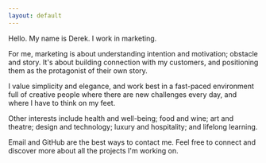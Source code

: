 ```yaml
---
layout: default
---
```


Hello. My name is Derek. I work in marketing.

For me, marketing is about understanding intention and motivation; obstacle and story. It's about building connection with my customers, and positioning them as the protagonist of their own story.

I value simplicity and elegance, and work best in a fast-paced environment full of creative people where there are new challenges every day, and where I have to think on my feet.

Other interests include health and well-being; food and wine; art and theatre; design and technology; luxury and hospitality; and lifelong learning.

Email and GitHub are the best ways to contact me. Feel free to connect and discover more about all the projects I'm working on.
